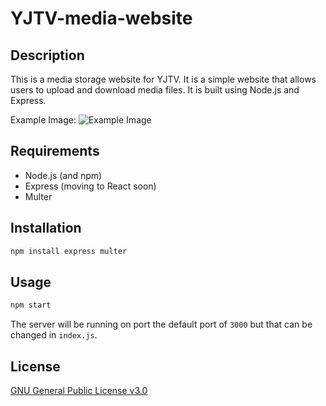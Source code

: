 # YJTV-media-website


## Description
This is a media storage website for YJTV. It is a simple website that allows users to upload and download media files. It is built using Node.js and Express.

Example Image:
![Example Image](https://i.imgur.com/kwHJec3.png)

## Requirements

- Node.js (and npm)
- Express (moving to React soon)
- Multer

## Installation

```bash
npm install express multer
```

## Usage

```bash
npm start
```
The server will be running on port the default port of `3000` but that can be changed in `index.js`.

## License
[GNU General Public License v3.0](https://choosealicense.com/licenses/gpl-3.0/)